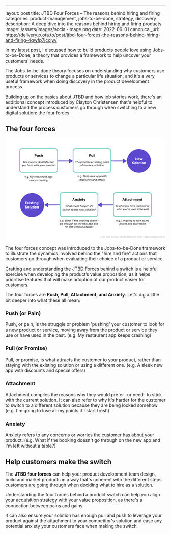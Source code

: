 ---
layout: post
title: JTBD Four Forces – The reasons behind hiring and firing
categories: product-management, jobs-to-be-done, strategy, discovery
description: A deep dive into the reasons behind hiring and firing products
image: /assets/images/social-image.png
date: 2022-09-01
canonical_url: https://delivery.p.ota.to/post/jtbd-four-forces-the-reasons-behind-hiring-and-firing-4qwfp7jccjw/

In my [latest post](https://brunobelcastro.com/product-management,/jobs-to-be-done,/strategy,/discovery/how-to-build-products-people-love-using-jobs-to-be-done.html), I discussed how to build products people love using Jobs-to-be-Done, a theory that provides a framework to help uncover your customers' needs.

The Jobs-to-be-done theory focuses on understanding why customers use products or services to change a particular life situation, and it's a very useful framework when doing discovery in the product development process. 

Building up on the basics about JTBD and how job stories work, there's an additional concept introduced by Clayton Christensen that's helpful to understand the process customers go through when switching to a new digital solution: the four forces.

## The four forces

![Image](/assets/images/posts/jtbd-four-forces.png)

The four forces concept was introduced to the Jobs-to-be-Done framework to illustrate the dynamics involved behind the "hire and fire" actions that customers go through when evaluating their choice of a product or service.

Crafting and understanding the JTBD Forces behind a switch is a helpful exercise when developing the product’s value proposition, as it helps prioritise features that will make adoption of our product easier for customers.

The four forces are **Push, Pull, Attachment, and Anxiety**. Let's dig a little bit deeper into what these all mean:

### Push (or Pain)

Push, or pain, is the struggle or problem 'pushing' your customer to look for a new product or service, moving away from the product or service they use or have used in the past. (e.g. My restaurant app keeps crashing)

### Pull (or Promise)

Pull, or promise, is what attracts the customer to your product, rather than staying with the existing solution or using a different one. (e.g. A sleek new app with discounts and special offers)

### Attachment 

Attachment compiles the reasons why they would prefer -or need- to stick with the current solution. It can also refer to why it's harder for the customer to switch to a different solution because they are being locked somehow. (e.g. I'm going to lose all my points if I start fresh)

### Anxiety 

Anxiety refers to any concerns or worries the customer has about your product. (e.g. What if the booking doesn't go through on the new app and I'm left without a table?)

## Help customers make the switch

The **JTBD four forces** can help your product development team design, build and market products in a way that's coherent with the different steps customers are going through when deciding what to hire as a solution.

Understanding the four forces behind a product switch can help you align your acquisition strategy with your value proposition, as there's a connection between pains and gains.

It can also ensure your solution has enough pull and push to leverage your product against the attachment to your competitor's solution and ease any potential anxiety your customers face when making the switch